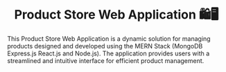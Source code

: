 <h1 align="center" id="title">Product Store Web Application 🛍️🖥️</h1>

<p id="description">This Product Store Web Application is a dynamic solution for managing products designed and developed using the MERN Stack (MongoDB Express.js React.js and Node.js). The application provides users with a streamlined and intuitive interface for efficient product management.</p>
